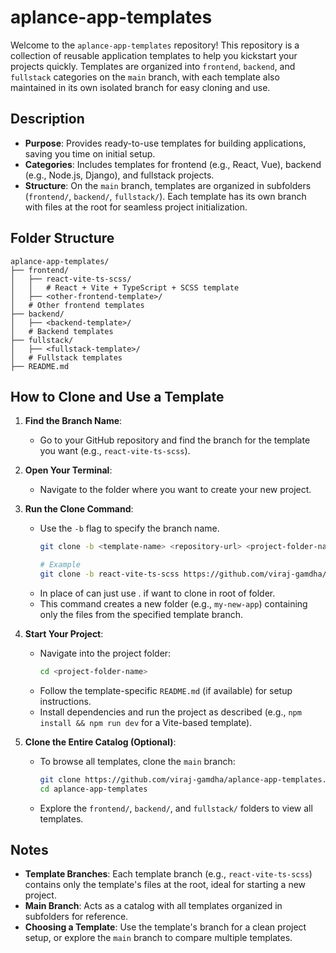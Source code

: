 # aplance-app-templates

Welcome to the `aplance-app-templates` repository! This repository is a collection of reusable application templates to help you kickstart your projects quickly. Templates are organized into `frontend`, `backend`, and `fullstack` categories on the `main` branch, with each template also maintained in its own isolated branch for easy cloning and use.

## Description

- **Purpose**: Provides ready-to-use templates for building applications, saving you time on initial setup.
- **Categories**: Includes templates for frontend (e.g., React, Vue), backend (e.g., Node.js, Django), and fullstack projects.
- **Structure**: On the `main` branch, templates are organized in subfolders (`frontend/`, `backend/`, `fullstack/`). Each template has its own branch with files at the root for seamless project initialization.

## Folder Structure

```
aplance-app-templates/
├── frontend/
│   ├── react-vite-ts-scss/
│   │   # React + Vite + TypeScript + SCSS template
│   ├── <other-frontend-template>/
│   # Other frontend templates
├── backend/
│   ├── <backend-template>/
│   # Backend templates
├── fullstack/
│   ├── <fullstack-template>/
│   # Fullstack templates
├── README.md
```

## How to Clone and Use a Template

1. **Find the Branch Name**:
   - Go to your GitHub repository and find the branch for the template you want (e.g., `react-vite-ts-scss`).

2. **Open Your Terminal**:
   - Navigate to the folder where you want to create your new project.

3. **Run the Clone Command**:
   - Use the `-b` flag to specify the branch name.
     ```bash
     git clone -b <template-name> <repository-url> <project-folder-name>

     # Example
     git clone -b react-vite-ts-scss https://github.com/viraj-gamdha/aplance-app-templates.git my-new-app
     ```
   - In place of <project-folder-name> can just use . if want to clone in root of folder.
   - This command creates a new folder (e.g., `my-new-app`) containing only the files from the specified template branch.

4. **Start Your Project**:
   - Navigate into the project folder:
     ```bash
     cd <project-folder-name>
     ```
   - Follow the template-specific `README.md` (if available) for setup instructions.
   - Install dependencies and run the project as described (e.g., `npm install && npm run dev` for a Vite-based template).

5. **Clone the Entire Catalog (Optional)**:
   - To browse all templates, clone the `main` branch:
     ```bash
     git clone https://github.com/viraj-gamdha/aplance-app-templates.git aplance-app-templates
     cd aplance-app-templates
     ```
   - Explore the `frontend/`, `backend/`, and `fullstack/` folders to view all templates.

## Notes
- **Template Branches**: Each template branch (e.g., `react-vite-ts-scss`) contains only the template's files at the root, ideal for starting a new project.
- **Main Branch**: Acts as a catalog with all templates organized in subfolders for reference.
- **Choosing a Template**: Use the template's branch for a clean project setup, or explore the `main` branch to compare multiple templates.